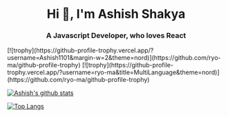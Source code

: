 <h1 style="text-align:center;">Hi 👋, I'm Ashish Shakya</h1>
<h3 style="text-align: center;">A Javascript Developer, who loves React</h3>
[![trophy](https://github-profile-trophy.vercel.app/?username=Ashish1101&margin-w=2&theme=nord)](https://github.com/ryo-ma/github-profile-trophy)
[![trophy](https://github-profile-trophy.vercel.app/?username=ryo-ma&title=MultiLanguage&theme=nord)](https://github.com/ryo-ma/github-profile-trophy)

[![Ashish's github stats](https://github-readme-stats.vercel.app/api?username=Ashish1101&hide=stars&count_private=true&show_icons=true&theme=nord&show_owner=true)](https://github.com/anuraghazra/github-readme-stats)

[![Top Langs](https://github-readme-stats.vercel.app/api/top-langs/?username=Ashish1101&theme=nord&layout=compact&exclude_repo=TodoFrontEnd,Skyfly)](https://github.com/anuraghazra/github-readme-stats)

